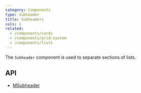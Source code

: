 ```yaml
---
category: Components
type: Subheader
title: Subheaders
cols: 1
related:
  - /components/cards
  - /components/grid-system
  - /components/lists
---
```


The `Subheader` component is used to separate sections of lists.

## API

- [MSubheader](/api/MSubheader)
